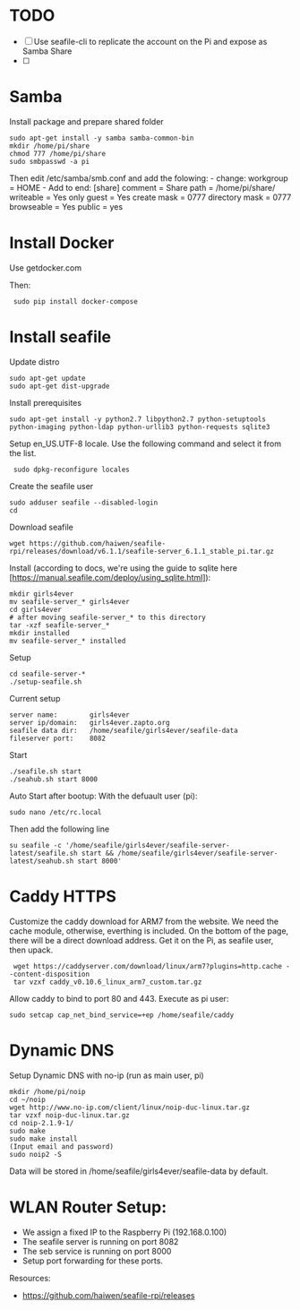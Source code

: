 # TODO
- [ ] Use seafile-cli to replicate the account on the Pi and expose as Samba Share
- [ ] 

# Samba

Install package and prepare shared folder

	sudo apt-get install -y samba samba-common-bin
	mkdir /home/pi/share
	chmod 777 /home/pi/share
	sudo smbpasswd -a pi

Then edit /etc/samba/smb.conf and add the folowing:
    - change: workgroup = HOME
    - Add to end:
		[share]
		comment = Share
		path = /home/pi/share/
		writeable = Yes
		only guest = Yes
		create mask = 0777
		directory mask = 0777
		browseable = Yes
		public = yes
		

# Install Docker

Use getdocker.com

Then:

	 sudo pip install docker-compose

# Install seafile

Update distro

	sudo apt-get update
	sudo apt-get dist-upgrade

Install prerequisites

	sudo apt-get install -y python2.7 libpython2.7 python-setuptools python-imaging python-ldap python-urllib3 python-requests sqlite3

Setup en_US.UTF-8 locale. Use the following command and select it from the list.

	 sudo dpkg-reconfigure locales

Create the seafile user

	sudo adduser seafile --disabled-login
	cd

Download seafile

	wget https://github.com/haiwen/seafile-rpi/releases/download/v6.1.1/seafile-server_6.1.1_stable_pi.tar.gz

Install (according to docs, we're using the guide to sqlite here [https://manual.seafile.com/deploy/using_sqlite.html]):

	mkdir girls4ever
	mv seafile-server_* girls4ever
	cd girls4ever
	# after moving seafile-server_* to this directory
	tar -xzf seafile-server_*
	mkdir installed
	mv seafile-server_* installed

Setup

	cd seafile-server-*
	./setup-seafile.sh 

Current setup

	server name:        girls4ever
	server ip/domain:   girls4ever.zapto.org
	seafile data dir:   /home/seafile/girls4ever/seafile-data
	fileserver port:    8082

Start
  
  	./seafile.sh start
  	./seahub.sh start 8000

Auto Start after bootup: With the defuault user (pi):
	
	sudo nano /etc/rc.local
	
Then add the following line

	su seafile -c '/home/seafile/girls4ever/seafile-server-latest/seafile.sh start && /home/seafile/girls4ever/seafile-server-latest/seahub.sh start 8000'

# Caddy HTTPS

Customize the caddy download for ARM7 from the website. We need the cache module, otherwise, everthing is included. On the bottom of the page, there will be a direct download address. Get it on the Pi, as seafile user, then upack.

 	 wget https://caddyserver.com/download/linux/arm7?plugins=http.cache --content-disposition
 	 tar vzxf caddy_v0.10.6_linux_arm7_custom.tar.gz

Allow caddy to bind to port 80 and 443. Execute as pi user:

	sudo setcap cap_net_bind_service=+ep /home/seafile/caddy


# Dynamic DNS

Setup Dynamic DNS with no-ip (run as main user, pi)

	mkdir /home/pi/noip
	cd ~/noip
	wget http://www.no-ip.com/client/linux/noip-duc-linux.tar.gz	
	tar vzxf noip-duc-linux.tar.gz
	cd noip-2.1.9-1/
	sudo make
	sudo make install
	(Input email and password)
	sudo noip2 ­-S

Data will be stored in /home/seafile/girls4ever/seafile-data by default.	


# WLAN Router Setup:
- We assign a fixed IP to the Raspberry Pi (192.168.0.100)
- The seafile server is running on port 8082
- The seb service is running on port 8000
- Setup port forwarding for these ports.

Resources:
  - https://github.com/haiwen/seafile-rpi/releases